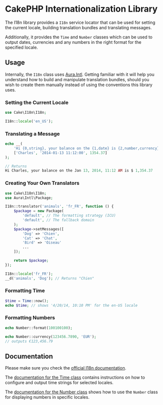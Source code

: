 # CakePHP Internationalization Library

The I18n library provides a `I18n` service locator that can be used for setting
the current locale, building translation bundles and translating messages.

Additionally, it provides the `Time` and `Number` classes which can be used to
output dates, currencies and any numbers in the right format for the specified locale.

## Usage

Internally, the `I18n` class uses [Aura.Intl](https://github.com/auraphp/Aura.Intl).
Getting familiar with it will help you understand how to build and manipulate translation bundles,
should you wish to create them manually instead of using the conventions this library uses.

### Setting the Current Locale

```php
use Cake\I18n\I18n;

I18n::locale('en_US');
```

### Translating a Message

```php
echo __(
    'Hi {0,string}, your balance on the {1,date} is {2,number,currency}',
    ['Charles', '2014-01-13 11:12:00', 1354.37]
);

// Returns
Hi Charles, your balance on the Jan 13, 2014, 11:12 AM is $ 1,354.37
```

### Creating Your Own Translators

```php
use Cake\I18n\I18n;
use Aura\Intl\Package;

I18n::translator('animals', 'fr_FR', function () {
    $package = new Package(
        'default', // The formatting strategy (ICU)
        'default', // The fallback domain
    );
    $package->setMessages([
        'Dog' => 'Chien',
        'Cat' => 'Chat',
        'Bird' => 'Oiseau'
        ...
    ]);

    return $package;
});

I18n::locale('fr_FR');
__d('animals', 'Dog'); // Returns "Chien"
```

### Formatting Time

```php
$time = Time::now();
echo $time; // shows '4/20/14, 10:10 PM' for the en-US locale
```

### Formatting Numbers

```php
echo Number::format(100100100);
```

```php
echo Number::currency(123456.7890, 'EUR');
// outputs €123,456.79
```

## Documentation

Please make sure you check the [official I18n
documentation](http://book.cakephp.org/3.0/en/core-libraries/internationalization-and-localization.html).

The [documentation for the Time
class](http://book.cakephp.org/3.0/en/core-libraries/time.html) contains
instructions on how to configure and output time strings for selected locales.

The [documentation for the Number
class](http://book.cakephp.org/3.0/en/core-libraries/number.html) shows how to
use the `Number` class for displaying numbers in specific locales.
